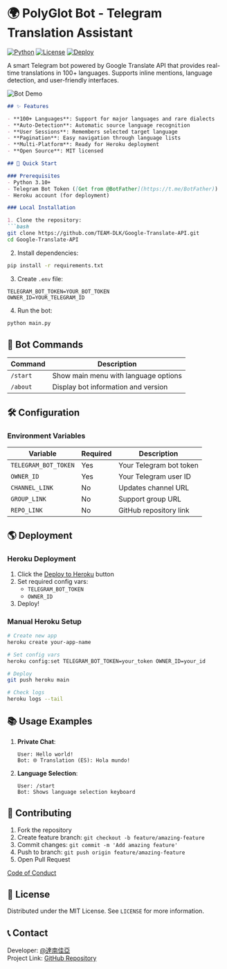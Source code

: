 
# 🌍 PolyGlot Bot - Telegram Translation Assistant

[![Python](https://img.shields.io/badge/Python-3.10%2B-blue.svg)](https://python.org)
[![License](https://img.shields.io/badge/License-MIT-green.svg)](https://opensource.org/licenses/MIT)
[![Deploy](https://www.herokucdn.com/deploy/button.svg)](https://heroku.com/deploy?template=https://github.com/TEAM-DLK/Google-Translate-API)

A smart Telegram bot powered by Google Translate API that provides real-time translations in 100+ languages. Supports inline mentions, language detection, and user-friendly interfaces.

![Bot Demo](https://via.placeholder.com/800x400.png?text=https://t.me/DLKGTBOT)
```markdown
## ✨ Features

- **100+ Languages**: Support for major languages and rare dialects
- **Auto-Detection**: Automatic source language recognition
- **User Sessions**: Remembers selected target language
- **Pagination**: Easy navigation through language lists
- **Multi-Platform**: Ready for Heroku deployment
- **Open Source**: MIT licensed

## 🚀 Quick Start

### Prerequisites
- Python 3.10+
- Telegram Bot Token ([Get from @BotFather](https://t.me/BotFather))
- Heroku account (for deployment)

### Local Installation

1. Clone the repository:
```bash
git clone https://github.com/TEAM-DLK/Google-Translate-API.git
cd Google-Translate-API
```

2. Install dependencies:
```bash
pip install -r requirements.txt
```

3. Create `.env` file:
```env
TELEGRAM_BOT_TOKEN=YOUR_BOT_TOKEN
OWNER_ID=YOUR_TELEGRAM_ID
```

4. Run the bot:
```bash
python main.py
```

## 🤖 Bot Commands

| Command | Description |
|---------|-------------|
| `/start` | Show main menu with language options |
| `/about` | Display bot information and version |


## 🛠 Configuration

### Environment Variables
| Variable | Required | Description |
|----------|----------|-------------|
| `TELEGRAM_BOT_TOKEN` | Yes | Your Telegram bot token |
| `OWNER_ID` | Yes | Your Telegram user ID |
| `CHANNEL_LINK` | No | Updates channel URL |
| `GROUP_LINK` | No | Support group URL |
| `REPO_LINK` | No | GitHub repository link |

## 🌎 Deployment

### Heroku Deployment
1. Click the [Deploy to Heroku](https://heroku.com/deploy) button
2. Set required config vars:
   - `TELEGRAM_BOT_TOKEN`
   - `OWNER_ID`
3. Deploy!

### Manual Heroku Setup
```bash
# Create new app
heroku create your-app-name

# Set config vars
heroku config:set TELEGRAM_BOT_TOKEN=your_token OWNER_ID=your_id

# Deploy
git push heroku main

# Check logs
heroku logs --tail
```

## 📚 Usage Examples

1. **Private Chat**:
   ```
   User: Hello world!
   Bot: 🌐 Translation (ES): Hola mundo!
   ```



2. **Language Selection**:
   ```
   User: /start
   Bot: Shows language selection keyboard
   ```

## 🤝 Contributing

1. Fork the repository
2. Create feature branch: `git checkout -b feature/amazing-feature`
3. Commit changes: `git commit -m 'Add amazing feature'`
4. Push to branch: `git push origin feature/amazing-feature`
5. Open Pull Request

[Code of Conduct](CODE_OF_CONDUCT.md)

## 📜 License

Distributed under the MIT License. See `LICENSE` for more information.

## 📞 Contact

Developer: [@達南佳亞](https://t.me/iiiIiiiAiiiMiii)  
Project Link: [GitHub Repository](https://github.com/TEAM-DLK/Google-Translate-API)
```
